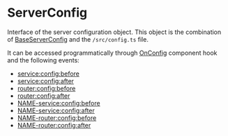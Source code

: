 # ServerConfig

Interface of the server configuration object. This object is the combination of [BaseServerConfig](./baseserverconfig) and the `/src/config.ts` file.

It can be accessed programmatically through [OnConfig](../component-hooks/#onconfig) component hook and the following events:
  - [service:config:before](../servereventmanager/server-events/#serviceconfigbefore)
  - [service:config:after](../servereventmanager/server-events/#serviceconfigafter)
  - [router:config:before](../servereventmanager/server-events/#routerconfigbefore)
  - [router:config:after](../servereventmanager/server-events/#routerconfigafter)
  - [NAME-service:config:before](../servereventmanager/server-events/#name-serviceconfigbefore)
  - [NAME-service:config:after](../servereventmanager/server-events/#name-serviceconfigafter)
  - [NAME-router:config:before](../servereventmanager/server-events/#name-routerconfigbefore)
  - [NAME-router:config:after](../servereventmanager/server-events/#name-routerconfigafter)
